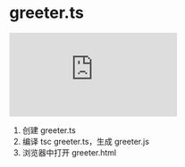 # greeter.ts

![greeter.ts](https://typescript.bootcss.com/tutorials/typescript-in-5-minutes.html)  

1. 创建 greeter.ts
2. 编译 tsc greeter.ts，生成 greeter.js
3. 浏览器中打开 greeter.html

